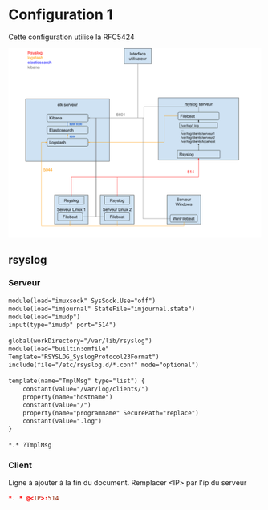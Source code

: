 # Configuration 1

Cette configuration utilise la RFC5424

![test](config1.png?raw=true)

## rsyslog 

### Serveur
```
module(load="imuxsock" SysSock.Use="off")
module(load="imjournal" StateFile="imjournal.state")
module(load="imudp")
input(type="imudp" port="514")
 
global(workDirectory="/var/lib/rsyslog")
module(load="builtin:omfile" Template="RSYSLOG_SyslogProtocol23Format")
include(file="/etc/rsyslog.d/*.conf" mode="optional")
 
template(name="TmplMsg" type="list") {
    constant(value="/var/log/clients/")
    property(name="hostname")
    constant(value="/")
    property(name="programname" SecurePath="replace")
    constant(value=".log")
}
 
*.* ?TmplMsg
```

### Client
Ligne à ajouter à la fin du document. Remplacer \<IP\> par l'ip du serveur
```conf
*. * @<IP>:514
```
